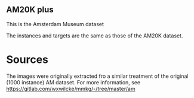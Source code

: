 ## AM20K plus

This is the Amsterdam Museum dataset

The instances and targets are the same as those of the AM20K dataset.

# Sources

The images were originally extracted fro a similar treatment of the original (1000 instance) AM dataset. For more information,
see https://gitlab.com/wxwilcke/mmkg/-/tree/master/am

